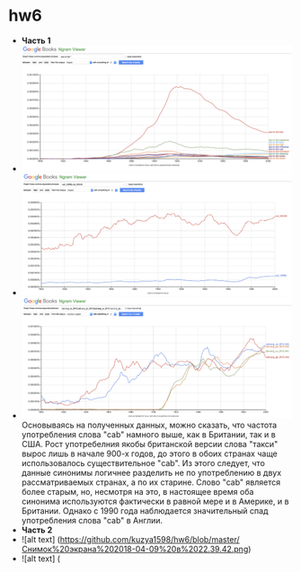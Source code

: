 # hw6
+ **Часть 1** 
+ ![alt text](https://github.com/kuzya1598/hw6/blob/master/Снимок%20экрана%202018-04-09%20в%2011.53.03.png)
+ ![alt text](https://github.com/kuzya1598/hw6/blob/master/Снимок%20экрана%202018-04-09%20в%2012.10.30.png)
+ ![alt text](https://github.com/kuzya1598/hw6/blob/master/Снимок%20экрана%202018-04-09%20в%2013.29.23.png)
Основываясь на полученных данных, можно сказать, что частота употребления слова "cab" намного выше, как в Британии, так и в США. Рост употребелния якобы британской версии слова "такси" вырос лишь в начале 900-х годов, до этого в обоих странах чаще использовалось существительное "cab". Из этого следует, что данные синонимы логичнее разделить не по употреблению в двух рассматриваемых странах, а по их старине. Слово "cab" является более старым, но, несмотря на это, в настоящее время оба синонима используются фактически в равной мере и в Америке, и в Британии. Однако с 1990 года наблюдается значительный спад употребления слова "cab" в Англии.
+ **Часть 2**
+ ![alt text] (https://github.com/kuzya1598/hw6/blob/master/Снимок%20экрана%202018-04-09%20в%2022.39.42.png)
+ ![alt text] (

